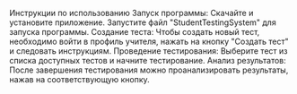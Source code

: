 Инструкции по использованию
Запуск программы:
Скачайте и установите приложение.
Запустите файл "StudentTestingSystem" для запуска программы.
Создание теста:
Чтобы создать новый тест, необходимо войти в профиль учителя, нажать на кнопку "Создать тест" и следовать инструкциям.
Проведение тестирования:
Выберите тест из списка доступных тестов и начните тестирование.
Анализ результатов:
После завершения тестирования можно проанализировать результаты, нажав на соответствующую кнопку.
